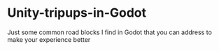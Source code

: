 # Unity-tripups-in-Godot
Just some common road blocks I find in Godot that you can address to make your experience better
